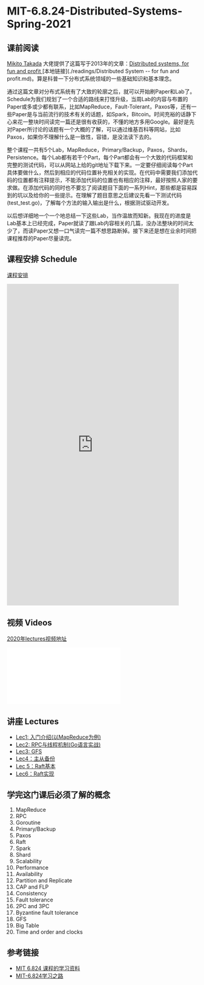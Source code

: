 # MIT-6.8.24-Distributed-Systems-Spring-2021

## 课前阅读

[Mikito Takada](https://github.com/mixu/) 大佬提供了这篇写于2013年的文章：[Distributed systems, for fun and profit ](http://book.mixu.net/distsys/) [本地链接](./readings/Distributed System -- for fun and profit.md)。算是科普一下分布式系统领域的一些基础知识和基本理念。

通过这篇文章对分布式系统有了大致的轮廓之后，就可以开始刷Paper和Lab了。Schedule为我们规划了一个合适的路线来打怪升级，当周Lab的内容与布置的Paper或多或少都有联系，比如MapReduce，Fault-Tolerant，Paxos等，还有一些Paper是与当前流行的技术有关的话题，如Spark，Bitcoin。时间充裕的话静下心来花一整块时间读完一篇还是很有收获的，不懂的地方多用Google。最好是先对Paper所讨论的话题有一个大概的了解，可以通过维基百科等网站，比如Paxos，如果你不理解什么是一致性，容错，是没法读下去的。

整个课程一共有5个Lab，MapReduce，Primary/Backup，Paxos，Shards，Persistence。每个Lab都有若干个Part，每个Part都会有一个大致的代码框架和完整的测试代码，可以从网站上给的git地址下载下来。一定要仔细阅读每个Part具体要做什么，然后到相应的代码位置补充相关的实现。在代码中需要我们添加代码的位置都有注释提示，不能添加代码的位置也有相应的注释，最好按照人家的要求做。在添加代码的同时也不要忘了阅读题目下面的一系列Hint，那些都是容易踩到的坑以及给你的一些提示。在理解了题目意思之后建议先看一下测试代码(test_test.go)，了解每个方法的输入输出是什么，根据测试驱动开发。

以后想详细地一个一个地总结一下这些Lab，当作温故而知新。我现在的进度是Lab基本上已经完成，Paper就读了跟Lab内容相关的几篇，没办法整块的时间太少了，而读Paper又想一口气读完一篇不想思路断掉。接下来还是想在业余时间把课程推荐的Paper尽量读完。

## 课程安排 Schedule

[课程安排](https://pdos.csail.mit.edu/6.824/schedule.html)

<iframe  
 height=850 
 width=90% 
 src="https://pdos.csail.mit.edu/6.824/schedule.html"  
 frameborder=0  
 allowfullscreen>
 </iframe>

## 视频 Videos

[2020年lectures视频地址](https://www.bilibili.com/video/av87684880)

<iframe src="//player.bilibili.com/player.html?aid=87684880&bvid=BV1R7411t71W&cid=155854088&page=1" scrolling="no" border="0" frameborder="no" framespacing="0" allowfullscreen="true"> </iframe>

## 讲座 Lectures

- [Lec1: 入门介绍(以MapReduce为例)](https://github.com/chaozh/MIT-6.824/issues/2)
- [Lec2: RPC与线程机制(Go语言实战)](https://github.com/chaozh/MIT-6.824/issues/3)
- [Lec3: GFS](https://github.com/chaozh/MIT-6.824/issues/6)
- [Lec4：主从备份](https://github.com/chaozh/MIT-6.824/issues/7)
- [Lec 5：Raft基本](https://github.com/chaozh/MIT-6.824/issues/9)
- [Lec6：Raft实现](https://github.com/chaozh/MIT-6.824/issues/10)

## 学完这门课后必须了解的概念

1. MapReduce
2. RPC
3. Goroutine
4. Primary/Backup
5. Paxos
6. Raft
7. Spark
8. Shard
9. Scalability
10. Performance
11. Availability
12. Partition and Replicate
13. CAP and FLP
14. Consistency
15. Fault tolerance
16. 2PC and 3PC
17. Byzantine fault tolerance
18. GFS
19. Big Table
20. Time and order and clocks

## 参考链接

- [MIT 6.824 课程的学习资料](https://github.com/chaozh/MIT-6.824)
- [MIT-6.824学习之路](http://ts25504.github.io/2016/08/16/MIT-6-824%E5%AD%A6%E4%B9%A0%E4%B9%8B%E8%B7%AF/)